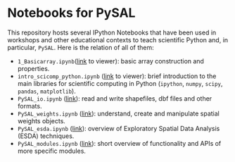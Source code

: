 # Notebooks for PySAL

This repository hosts several IPython Notebooks that have been used in workshops and
other educational contexts to teach scientific Python and, in particular,
`PySAL`. Here is the relation of all of them:

* `1_Basicarray.ipynb`([link](http://nbviewer.ipython.org/urls/raw.github.com/pysal/notebooks/master/1_Basicarray.ipynb)
  to viewer): basic array construction and properties.
* `intro_scicomp_python.ipynb`
  ([link](http://nbviewer.ipython.org/urls/raw.github.com/pysal/notebooks/master/intro_scicomp_python.ipynb)
  to viewer): brief introduction to the main libraries for
  scientific computing in Python (`ipython`, `numpy`, `scipy`, `pandas`, `matplotlib`).
* `PySAL_io.ipynb` ([link](http://nbviewer.ipython.org/urls/raw.github.com/pysal/notebooks/master/PySAL_io.ipynb)): read and write shapefiles, dbf files and other
  formats.
* `PySAL_weights.ipynb`
  ([link](http://nbviewer.ipython.org/urls/raw.github.com/pysal/notebooks/master/PySAL_weights.ipynb)): understand, create and manipulate spatial
  weights objects.
* `PySAL_esda.ipynb` ([link](http://nbviewer.ipython.org/urls/raw.github.com/pysal/notebooks/master/PySAL_esda.ipynb)): overview of Exploratory Spatial Data Analysis
  (ESDA) techniques.
* `PySAL_modules.ipynb` ([link](http://nbviewer.ipython.org/urls/raw.github.com/pysal/notebooks/master/PySAL_modules.ipynb)): short overview of functionality and APIs
  of more specific modules.

